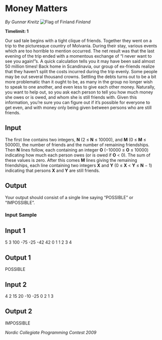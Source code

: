 # Money Matters

*By Gunnar Kreitz* ![Flag of Finland](https://resources.beecrowd.com.br/gallery/images/flags/fi.gif) *Finland*

**Timelimit: 1**

Our sad tale begins with a tight clique of friends. Together they went on a trip to the picturesque country of Molvania. During their stay, various events which are too horrible to mention occurred. The net result was that the last evening of the trip ended with a momentous exchange of “I never want to see you again!”s. A quick calculation tells you it may have been said almost 50 million times! Back home in Scandinavia, our group of ex-friends realize that they haven’t split the costs incurred during the trip evenly. Some people may be out several thousand crowns. Settling the debts turns out to be a bit more problematic than it ought to be, as many in the group no longer wish to speak to one another, and even less to give each other money. Naturally, you want to help out, so you ask each person to tell you how much money she owes or is owed, and whom she is still friends with. Given this information, you’re sure you can figure out if it’s possible for everyone to get even, and with money only being given between persons who are still friends.

## Input

The first line contains two integers, **N** (2 ≤ **N** ≤ 10000), and **M** (0 ≤ **M** ≤ 50000), the number of friends and the number of remaining friendships. Then **N** lines follow, each containing an integer **O** (−10000 ≤ **O** ≤ 10000) indicating how much each person owes (or is owed if **O** < 0). The sum of these values is zero. After this comes **M** lines giving the remaining friendships, each line containing two integers **X** and **Y** (0 ≤ **X** < **Y** ≤ **N** − 1) indicating that persons **X** and **Y** are still friends.

## Output

Your output should consist of a single line saying “POSSIBLE” or “IMPOSSIBLE”.

### Input Sample

## Input 1
5 3
100
-75
-25
-42
42
0 1
1 2
3 4

## Output 1
POSSIBLE

## Input 2
4 2
15
20
-10
-25
0 2
1 3

## Output 2
IMPOSSIBLE

*Nordic Collegiate Programming Contest 2009*

